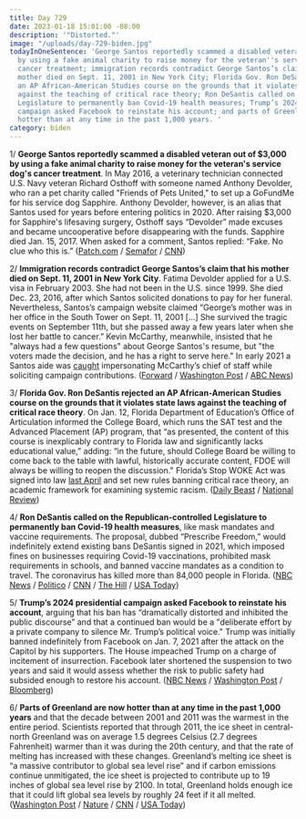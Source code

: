 ```yaml
---
title: Day 729
date: 2023-01-18 15:01:00 -08:00
description: '"Distorted."'
image: "/uploads/day-729-biden.jpg"
todayInOneSentence: 'George Santos reportedly scammed a disabled veteran out of $3,000
  by using a fake animal charity to raise money for the veteran''s service dog''s
  cancer treatment; immigration records contradict George Santos’s claim that his
  mother died on Sept. 11, 2001 in New York City; Florida Gov. Ron DeSantis rejected
  an AP African-American Studies course on the grounds that it violates state laws
  against the teaching of critical race theory; Ron DeSantis called on the Republican-controlled
  Legislature to permanently ban Covid-19 health measures; Trump’s 2024 presidential
  campaign asked Facebook to reinstate his account; and parts of Greenland are now
  hotter than at any time in the past 1,000 years. '
category: biden
---
```


1/ **George Santos reportedly scammed a disabled veteran out of $3,000 by using a fake animal charity to raise money for the veteran's service dog's cancer treatment**. In May 2016, a veterinary technician connected U.S. Navy veteran Richard Osthoff with someone named Anthony Devolder, who ran a pet charity called "Friends of Pets United," to set up a GoFundMe for his service dog Sapphire. Anthony Devolder, however, is an alias that Santos used for years before entering politics in 2020. After raising $3,000 for Sapphire's lifesaving surgery, Osthoff says “Devolder” made excuses and became uncooperative before disappearing with the funds. Sapphire died Jan. 15, 2017. When asked for a comment, Santos replied: “Fake. No clue who this is.” ([Patch.com](https://patch.com/new-york/oysterbay/disabled-veteran-george-santos-took-3k-dying-dogs-gofundme) / [Semafor](https://www.semafor.com/article/01/17/2023/george-santos-denies-swindling-a-disabled-veteran-while-their-dog-died-of-cancer) / [CNN](https://www.cnn.com/2023/01/18/politics/george-santos-veteran-dog-gofundme/index.html))

2/ **Immigration records contradict George Santos’s claim that his mother died on Sept. 11, 2001 in New York City**. Fatima Devolder applied for a U.S. visa in February 2003. She had not been in the U.S. since 1999. She died Dec. 23, 2016, after which Santos solicited donations to pay for her funeral. Nevertheless, Santos’s campaign website claimed “George’s mother was in her office in the South Tower on Sept. 11, 2001 [...] She survived the tragic events on September 11th, but she passed away a few years later when she lost her battle to cancer.” Kevin McCarthy, meanwhile, insisted that he "always had a few questions" about George Santos's resume, but "the voters made the decision, and he has a right to serve here." In early 2021 a Santos aide was [caught](https://www.nytimes.com/2023/01/13/nyregion/george-santos-republicans-lies.html) impersonating McCarthy’s chief of staff while soliciting campaign contributions. ([Forward](https://forward.com/news/532350/george-santos-congressman-lie-about-9-11-newly-released-documents/) / [Washington Post](https://www.washingtonpost.com/politics/2023/01/18/santos-mother-sept-11/) / [ABC News](https://abcnews.go.com/Politics/mccarthy-insists-questions-santos-resume/story?id=96465195))

3/ **Florida Gov. Ron DeSantis rejected an AP African-American Studies course on the grounds that it violates state laws against the teaching of critical race theory**. On Jan. 12, Florida Department of Education’s Office of Articulation informed the College Board, which runs the SAT test and the Advanced Placement (AP) program, that “as presented, the content of this course is inexplicably contrary to Florida law and significantly lacks educational value,” adding: “in the future, should College Board be willing to come back to the table with lawful, historically accurate content, FDOE will always be willing to reopen the discussion." Florida’s Stop WOKE Act was signed into law [last April](https://whatthefuckjusthappenedtoday.com/2022/04/18/day-454/#6-the-florida-education-department-r) and set new rules banning critical race theory, an academic framework for examining systemic racism. ([Daily Beast](https://www.thedailybeast.com/desantis-blocks-ap-african-american-studies-course-for-breaking-floridas-anti-crt-law) / [National Review](https://www.nationalreview.com/corner/desantis-ap-african-american-studies-program-violates-florida-law/))

4/ **Ron DeSantis called on the Republican-controlled Legislature to permanently ban Covid-19 health measures**, like mask mandates and vaccine requirements. The proposal, dubbed “Prescribe Freedom,” would indefinitely extend existing bans DeSantis signed in 2021, which imposed fines on businesses requiring Covid-19 vaccinations, prohibited mask requirements in schools, and banned vaccine mandates as a condition to travel. The coronavirus has killed more than 84,000 people in Florida. ([NBC News](https://www.nbcnews.com/politics/politics-news/florida-gov-desantis-proposes-permanent-ban-covid-mandates-rcna66268) / [Politico](https://www.politico.com/news/2023/01/17/desantis-covid-19-changes-anti-vax-00078192) / [CNN](https://www.cnn.com/2023/01/18/politics/desantis-covid-policy-florida/) / [The Hill](https://thehill.com/homenews/state-watch/3817894-desantis-proposes-permanent-covid-mandate-ban-in-florida/) / [USA Today](https://www.usatoday.com/story/news/politics/2023/01/18/desantis-florida-covid-19-mask-mandates-ban/11075664002/))

5/ **Trump’s 2024 presidential campaign asked Facebook to reinstate his account**, arguing that his ban has “dramatically distorted and inhibited the public discourse” and that a continued ban would be a "deliberate effort by a private company to silence Mr. Trump’s political voice." Trump was initially banned indefinitely from Facebook on Jan. 7, 2021 after the attack on the Capitol by his supporters. The House impeached Trump on a charge of incitement of insurrection. Facebook later shortened the suspension to two years and said it would assess whether the risk to public safety had subsided enough to restore his account. ([NBC News](https://www.nbcnews.com/politics/donald-trump/donald-trump-prepares-return-facebook-twitter-rcna65809) / [Washington Post](https://www.washingtonpost.com/politics/2023/01/18/trump-facebook-ban-return-jan-6/) / [Bloomberg](https://www.bloomberg.com/news/articles/2023-01-18/trump-s-campaign-asks-facebook-parent-to-reinstate-his-account?sref=MIBMEEoj))

6/ **Parts of Greenland are now hotter than at any time in the past 1,000 years** and that the decade between 2001 and 2011 was the warmest in the entire period. Scientists reported that through 2011, the ice sheet in central-north Greenland was on average 1.5 degrees Celsius (2.7 degrees Fahrenheit) warmer than it was during the 20th century, and that the rate of melting has increased with these changes. Greenland’s melting ice sheet is “a massive contributor to global sea level rise” and if carbon emissions continue unmitigated, the ice sheet is projected to contribute up to 19 inches of global sea level rise by 2100. In total, Greenland holds enough ice that it could lift global sea levels by roughly 24 feet if it all melted. ([Washington Post](https://www.washingtonpost.com/climate-environment/2023/01/18/greenland-hotter-temperatures/) / [Nature](https://www.nature.com/articles/s41586-022-05517-z) / [CNN](https://www.cnn.com/2023/01/18/world/greenland-ice-sheet-warming-climate/index.html) / [USA Today](https://www.usatoday.com/story/news/world/2023/01/18/climate-change-greenland-melting-ice-sheet-sea-levels/11070445002/))

